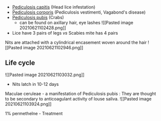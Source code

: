 -   [Pediculosis capitis](https://en.wikipedia.org/wiki/Pediculosis_capitis) (Head lice infestation)
-   [Pediculosis corporis](https://en.wikipedia.org/wiki/Pediculosis_corporis "Head lice infestation") (Pediculosis vestimenti, Vagabond's disease)
-   [Pediculosis pubis](https://en.wikipedia.org/wiki/Pediculosis_pubis "Pediculosis pubis") (Crabs)
	- can be found on axillary hair, eye lashes
![[Pasted image 20210621102428.png]]
- Lice have 3 pairs of legs *vs* Scabies mite has 4 pairs

Nits are attached with a cylindrical encasement woven around the hair
![[Pasted image 20210621102946.png]]

## Life cycle
![[Pasted image 20210621103032.png]]

- Nits latch in 10-12 days

Maculae ceruleae - a manifestation of Pediculosis pubis : They are thought to be secondary to anticoagulant activity of louse saliva.
![[Pasted image 20210621103924.png]]

1% permethelne - Treatment